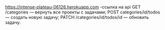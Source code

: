 
https://intense-plateau-06126.herokuapp.com   -ссылка на api
GET /categories — вернуть все проекты с задачами;
POST categories/id/todos — создать новую задачу;
PATCH /categories/id/todos/id — обновить задачу.
